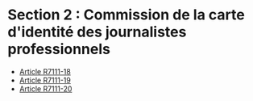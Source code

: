 # Section 2 : Commission de la carte d'identité des journalistes professionnels

* [Article R7111-18](./LEGIARTI000018521995.md)
* [Article R7111-19](./LEGIARTI000018521993.md)
* [Article R7111-20](./LEGIARTI000018521991.md)
